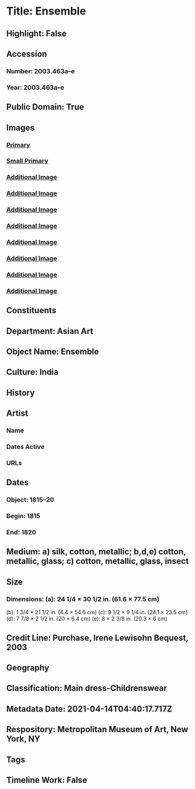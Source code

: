 # Title: Ensemble
## Highlight: False
## Accession
### Number: 2003.463a–e
### Year: 2003.463a–e
## Public Domain: True
## Images
### [Primary](https://images.metmuseum.org/CRDImages/as/original/2003.463a–e.JPG)
### [Small Primary](https://images.metmuseum.org/CRDImages/as/web-large/2003.463a–e.JPG)
### [Additional Image](https://images.metmuseum.org/CRDImages/as/original/LC-2003_463a-001.jpg)
### [Additional Image](https://images.metmuseum.org/CRDImages/as/original/LC-2003_463a-002.jpg)
### [Additional Image](https://images.metmuseum.org/CRDImages/as/original/LC-2003_463b-001.jpg)
### [Additional Image](https://images.metmuseum.org/CRDImages/as/original/LC-2003_463b-002.jpg)
### [Additional Image](https://images.metmuseum.org/CRDImages/as/original/LC-2003_463c-001.jpg)
### [Additional Image](https://images.metmuseum.org/CRDImages/as/original/LC-2003_463c-002.jpg)
### [Additional Image](https://images.metmuseum.org/CRDImages/as/original/LC-2003_463d_e-001.jpg)
### [Additional Image](https://images.metmuseum.org/CRDImages/as/original/LC-2003_463d_e-002.jpg)
## Constituents
## Department: Asian Art
## Object Name: Ensemble
## Culture: India
## History
## Artist
### Name
### Dates Active
### URLs
## Dates
### Object: 1815–20
### Begin: 1815
### End: 1820
## Medium: a) silk, cotton, metallic;  b,d,e) cotton, metallic, glass; c) cotton, metallic, glass, insect
## Size
### Dimensions: (a): 24 1/4 × 30 1/2 in. (61.6 × 77.5 cm)
(b): 1 3/4 × 21 1/2 in. (4.4 × 54.6 cm)
(c): 9 1/2 × 9 1/4 in. (24.1 × 23.5 cm)
(d): 7 7/8 × 2 1/2 in. (20 × 6.4 cm)
(e): 8 × 2 3/8 in. (20.3 × 6 cm)
## Credit Line: Purchase, Irene Lewisohn Bequest, 2003
## Geography
## Classification: Main dress-Childrenswear
## Metadata Date: 2021-04-14T04:40:17.717Z
## Respository: Metropolitan Museum of Art, New York, NY
## Tags
## Timeline Work: False